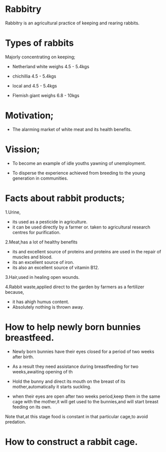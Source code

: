 # Rabbitry

Rabbitry is an agricultural practice of keeping and rearing rabbits.


# Types of rabbits

Majorly concentrating on keeping;
    
+ Netherland white weighs 4.5 - 5.4kgs
    
    
+ chichillia 4.5 - 5.4kgs

+ local and 4.5 - 5.4kgs
    
+ Flemish giant weighs 6.8 - 10kgs

# Motivation;
    
+ The alarming market of white meat and its health benefits.
      
 #  Vission;
    
+ To become an example of idle youths yawning of unemployment.
    
+ To disperse the experience achieved from breeding to the young generation in communities.

# Facts about rabbit products;

1.Urine,
* its used as a pesticide in agriculture.
* it can be used directly by a farmer or.
  taken to agricultural research centres for purification.

2.Meat,has a lot of healthy benefits
 * its and excellent source of proteins and proteins are used in the repair of muscles and blood.
 * its an excellent source of iron.
 * its also an excellent source of vitamin B12.

3.Hair,used in healing open wounds.

4.Rabbit waste,applied direct to the garden by farmers as a fertilizer because,
* it has ahigh humus content.
* Absolutely nothing is thrown away.

# How to help newly born bunnies breastfeed.
    
+ Newly born bunnies have their eyes closed for a period of two weeks after birth.
    
+ As a result they need assistance during breastfeeding for two weeks,awaiting opening of th
    
+ Hold the bunny and direct its mouth on the breast of its mother,automatically it starts suckling.
    
+ when their eyes are open after two weeks period,keep them in the same cage with the mother,it will get used to the bunnies,and will start breast feeding on its own.
    
Note that,at this stage food is constant in that particular cage,to avoid predation.

# How to construct a rabbit cage.
